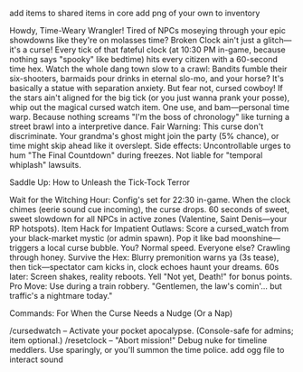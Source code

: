 add items to shared items in core 
add png of your own to inventory


Howdy, Time-Weary Wrangler!
Tired of NPCs moseying through your epic showdowns like they're on molasses time? Broken Clock ain't just a glitch—it's a curse! Every tick of that fateful clock (at 10:30 PM in-game, because nothing says "spooky" like bedtime) hits every citizen with a 60-second time hex. Watch the whole dang town slow to a crawl: Bandits fumble their six-shooters, barmaids pour drinks in eternal slo-mo, and your horse? It's basically a statue with separation anxiety.
But fear not, cursed cowboy! If the stars ain't aligned for the big tick (or you just wanna prank your posse), whip out the magical cursed watch item. One use, and bam—personal time warp. Because nothing screams "I'm the boss of chronology" like turning a street brawl into a interpretive dance.
Fair Warning: This curse don't discriminate. Your grandma's ghost might join the party (5% chance), or time might skip ahead like it overslept. Side effects: Uncontrollable urges to hum "The Final Countdown" during freezes. Not liable for "temporal whiplash" lawsuits.

Saddle Up: How to Unleash the Tick-Tock Terror

Wait for the Witching Hour: Config's set for 22:30 in-game. When the clock chimes (eerie sound cue incoming), the curse drops. 60 seconds of sweet, sweet slowdown for all NPCs in active zones (Valentine, Saint Denis—your RP hotspots).
Item Hack for Impatient Outlaws: Score a cursed_watch from your black-market mystic (or admin spawn). Pop it like bad moonshine—triggers a local curse bubble. You? Normal speed. Everyone else? Crawling through honey.
Survive the Hex: Blurry premonition warns ya (3s tease), then tick—spectator cam kicks in, clock echoes haunt your dreams. 60s later: Screen shakes, reality reboots. Yell "Not yet, Death!" for bonus points.
Pro Move: Use during a train robbery. "Gentlemen, the law's comin'... but traffic's a nightmare today."

Commands: For When the Curse Needs a Nudge (Or a Nap)

/cursedwatch – Activate your pocket apocalypse. (Console-safe for admins; item optional.)
/resetclock – "Abort mission!" Debug nuke for timeline meddlers. Use sparingly, or you'll summon the time police.
add ogg file to interact sound
